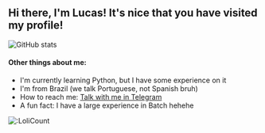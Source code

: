## Hi there, I'm Lucas! It's nice that you have visited my profile!
![GitHub stats](https://github-readme-stats.vercel.app/api?username=lucmsilva651&theme=synthwave&disable_animations=true&show=reviews,discussions_started&rank_icon=github&include_all_commits=true&)

#### Other things about me:
- I'm currently learning Python, but I have some experience on it
- I'm from Brazil (we talk Portuguese, not Spanish bruh)
- How to reach me: [Talk with me in Telegram](https://t.me/lucmsilva/)
- A fun fact: I have a large experience in Batch hehehe

![:LoliCount](https://count.getloli.com/get/@lucmsilva?theme=rule34)

